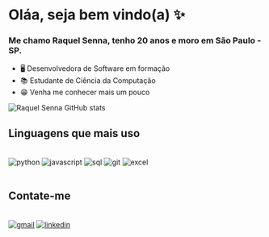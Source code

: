 # Oláa, seja bem vindo(a) ✨


### Me chamo Raquel Senna, tenho 20 anos e moro em São Paulo - SP.

- 🖥️ Desenvolvedora de Software em formação
- 📚 Estudante de Ciência da Computação
- 😁 Venha me conhecer mais um pouco

![Raquel Senna GitHub stats](https://github-readme-stats.vercel.app/api?username=raquelsenna&show_icons=true&theme=radical) 

## Linguagens que mais uso

<div style="display: inline block"><br>
  <img align="center" alt="python" src="https://img.shields.io/badge/Python-14354C?style=for-the-badge&logo=python&logoColor=white"/>
  <img align="center" alt="javascript" src="https://img.shields.io/badge/javascript-%23323330.svg?style=for-the-badge&logo=javascript&logoColor=%23F7DF1E"/>
  <img align="center" alt="sql" src="https://img.shields.io/badge/mysql-4479A1.svg?style=for-the-badge&logo=mysql&logoColor=white"/>
  <img align="center" alt="git" src="https://img.shields.io/badge/git-%23F05033.svg?style=for-the-badge&logo=git&logoColor=white"/>
  <img align="center" alt="excel" src="https://img.shields.io/badge/Microsoft_Excel-217346?style=for-the-badge&logo=microsoft-excel&logoColor=white"/>
</div><br>

## Contate-me 

<div style="display: inline block"><br/>
  <a href="mailto:raquelsenna213@gmail.com"><img alt="gmail" align="center" src="https://img.shields.io/badge/Gmail-D14836?style=for-the-badge&logo=gmail&logoColor=white"></a>
  <a href="https://www.linkedin.com/in/raquel-senna"><img alt="linkedin" align="center" src="https://img.shields.io/badge/linkedin-%230077B5.svg?style=for-the-badge&logo=linkedin&logoColor=white"></a> 
</div><br>


